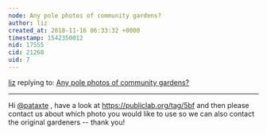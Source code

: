 ```yaml
---
node: Any pole photos of community gardens?
author: liz
created_at: 2018-11-16 06:33:32 +0000
timestamp: 1542350012
nid: 17555
cid: 21268
uid: 7
---
```




[liz](../profile/liz) replying to: [Any pole photos of community gardens?](../notes/pataxte/11-14-2018/any-pole-photos-of-community-gardens)

----
Hi [@pataxte](/profile/pataxte) , have a look at https://publiclab.org/tag/5bf and then please contact us about which photo you would like to use so we can also contact the original gardeners -- thank you!